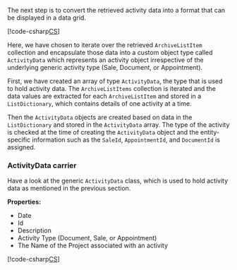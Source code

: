 <!-- markdownlint-disable-file MD041 -->
The next step is to convert the retrieved activity data into a format that can be displayed in a data grid.

[!code-csharp[CS](../itunes-setdatagrid.cs?range=46-102)]

Here, we have chosen to iterate over the retrieved `ArchiveListItem` collection and encapsulate those data into a custom object type called `ActivityData` which represents an activity object irrespective of the underlying generic activity type (Sale, Document, or Appointment).

First, we have created an array of type `ActivityData`, the type that is used to hold activity data. The `ArchiveListItems` collection is iterated and the data values are extracted for each `ArchiveListItem` and stored in a `ListDictionary`, which contains details of one activity at a time.

Then the `ActivityData` objects are created based on data in the `ListDictionary` and stored in the `ActivityData` array. The type of the activity is checked at the time of creating the `ActivityData` object and the entity-specific information such as the `SaleId`, `AppointmentId`, and `DocumentId` is assigned.

### ActivityData carrier

Have a look at the generic `ActivityData` class, which is used to hold activity data as mentioned in the previous section.

**Properties:**

* Date
* Id
* Description
* Activity Type (Document, Sale, or Appointment)
* The Name of the Project associated with an activity

[!code-csharp[CS](../itunes-activitydata.cs)]
